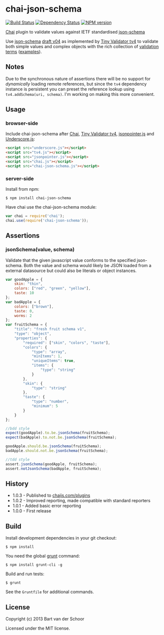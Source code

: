 # chai-json-schema

[![Build Status](https://secure.travis-ci.org/Bartvds/chai-json-schema.png?branch=master)](http://travis-ci.org/Bartvds/chai-json-schema) [![Dependency Status](https://gemnasium.com/Bartvds/chai-json-schema.png)](https://gemnasium.com/Bartvds/chai-json-schema) [![NPM version](https://badge.fury.io/js/chai-json-schema.png)](http://badge.fury.io/js/chai-json-schema)

[Chai](http://chaijs.com/) plugin to validate values against IETF standardised [json-schema](http://json-schema.org/)

Use [json-schema](http://json-schema.org/) [draft v04](http://json-schema.org/latest/json-schema-core.html) as implemented by [Tiny Validator tv4](https://github.com/geraintluff/tv4) to validate both simple values and complex objects with the rich collection of [validation terms](http://json-schema.org/latest/json-schema-validation.html) ([examples](http://json-schema.org/examples.html)).

## Notes

Due to the synchronous nature of assertions there will be no support for *dynamically* loading remote references, but since the `tv4` dependency instance is  persistent you can preset the reference lookup using `tv4.addSchema(uri, schema)`. I'm working on making this more convenient.

## Usage

### browser-side

Include chai-json-schema after [Chai](http://chaijs.com/), [Tiny Validator tv4](https://github.com/geraintluff/tv4), [jsonpointer.js](https://github.com/alexeykuzmin/jsonpointer.js/) and [Underscore.js](http://underscorejs.org/):

````html
<script src="underscore.js"></script>
<script src="tv4.js"></script>
<script src="jsonpointer.js"></script>
<script src="chai.js"></script>
<script src="chai-json-schema.js"></script>
````

### server-side

Install from npm:

````
$ npm install chai-json-schema
````

Have chai use the chai-json-schema module:

````js
var chai = require('chai');
chai.use(require('chai-json-schema'));
````

## Assertions

### jsonSchema(value, schema)

Validate that the given javascript value conforms to the specified json-schema. Both the value and schema would likely be JSON loaded from a external datasource but could also be literals or object instances.

````js
var goodApple = {
	skin: "thin",
	colors: ["red", "green", "yellow"],
	taste: 10
};
var badApple = {
	colors: ["brown"],
	taste: 0,
	worms: 2
};
var fruitSchema = {
	"title": "fresh fruit schema v1",
	"type": "object",
	"properties": {
		"required": ["skin", "colors", "taste"],
		"colors": {
			"type": "array",
			"minItems": 1,
			"uniqueItems": true,
			"items": {
				"type": "string"
			}
		},
		"skin": {
			"type": "string"
		},
		"taste": {
			"type": "number",
			"minimum": 5
		}
	}
};

//bdd style
expect(goodApple).to.be.jsonSchema(fruitSchema);
expect(badApple).to.not.be.jsonSchema(fruitSchema);

goodApple.should.be.jsonSchema(fruitSchema);
badApple.should.not.be.jsonSchema(fruitSchema);

//tdd style
assert.jsonSchema(goodApple, fruitSchema);
assert.notJsonSchema(badApple, fruitSchema);
````
## History

* 1.0.3 - Published to [chaijs.com/plugins](http://chaijs.com/plugins)
* 1.0.2 - Improved reporting, made compatible with standard reporters
* 1.0.1 - Added basic error reporting
* 1.0.0 - First release

## Build

Install development dependencies in your git checkout:
````
$ npm install
````

You need the global [grunt](http://gruntjs.com) command:
````
$ npm install grunt-cli -g
````

Build and run tests:
````
$ grunt
````

See the `Gruntfile` for additional commands.

## License

Copyright (c) 2013 Bart van der Schoor

Licensed under the MIT license.